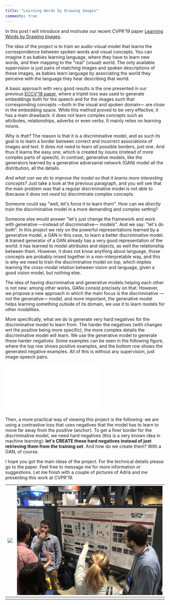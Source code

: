 ```yaml
---
title: "Learning Words by Drawing Images"
comments: true
---
```


In this post I will introduce and motivate our recent CVPR'19 paper 
[Learning Words by Drawing Images](/publications/#drawing-learning-ref).

The idea of the project is to train an audio-visual model that learns the correspondence between spoken words and visual
concepts. You can imagine it as babies learning language, where they have to learn new words, and their mapping to the 
"real" (visual) world. The only available supervision is just pairs of matching images and spoken descriptions of these
 images, as babies learn language by associating the world they perceive with the language they hear describing that
 world.
 
 A basic approach with very good results is the one presented in our previous 
 [ECCV'18 paper](/publications/#eccv_harwath), where a triplet loss was used to generate embeddings both for the speech 
and for the images such that corresponding concepts &mdash;both in the visual and spoken domain&mdash; are close in the 
embedding space. While this method proved to be very effective, it has a main drawback: it does not learn complex 
concepts such as attributes, relationships, adverbs or even verbs. It mainly relies on learning nouns. 

*Why is that?* The reason is that it is a discriminative model, and as such its goal is to learn a border between correct 
and incorrect associations of images and text. It does not need to learn *all* possible borders, just one. And thus it 
learns the easy one, which is created by nouns (instead of more complex parts of speech). In contrast, generative models, like the generators learned by a generative 
 adversarial network (GAN) model all the distribution, all the details.

*And what can we do to improve the model so that it learns more interesting concepts?* Just take a look at the previous
paragraph, and you will see that the main problem was that a regular discriminative model is not able to (because it does 
not *need* to) discriminate complex concepts.
 
Someone could say "well, let's force it to learn them". How can we *directly* train the discriminative model in a 
more demanding and complex setting?

Someone else would
answer "let's just change the framework and work with generative &mdash;instead of discriminative&mdash; models". And 
we say: "let's do both".  In this project we rely on the powerful representations learned by a generative model, a GAN in
this case, to learn a better discriminative model. A trained generator of a GAN already has a very good representation 
of the world: it has learned to model attributes and objects, as well the relationship between them. However, it does 
not know anything about language, those concepts are probably mixed together in a non-interpretable way, and this is why 
we need to train the discriminative model on top, which implies learning the cross-modal relation between vision and 
language, given a good vision model, but nothing else.

The idea of having discriminative and generative models helping each other is not new: among other works, GANs consist 
precisely on that. However, we propose a new approach in which the main focus is the discriminative 
&mdash;not the generative&mdash; model, and more important, the generative model helps learning something outside of its
domain, we use it to learn models for other modalities.

More specifically, what we do is generate very hard negatives for the discriminative model to learn from. The harder the
negatives (with changes wrt the positive being more specific), the more complex details the discriminative model will learn. 
We use the generative model to generate these harder negatives. Some examples can be seen in the following figure, where
the top row shows positive examples, and the bottom row shows the generated negative examples. All of this is without any 
supervision, just image-speech pairs.

![](/assets/images/examples_edits.pdf) 

Then, a more practical way of viewing this project is the following: we are using a contrastive loss that uses negatives 
that the model has to learn to move far away from the positive (anchor). To get a finer border for the discriminative 
model, we need hard negatives (this is a very known idea in machine learning): **let's CREATE these hard negatives instead of just 
retrieving them from the training set**. And how do we create them? With a GAN, of course. 

I hope you got the main ideas of the project. For the technical details please go to the paper. Feel free to message me 
for more information or suggestions. Let me finish with a couple of pictures of Adrià and me presenting this work at 
CVPR'19.

| ![](/assets/images/IMG_8310.png)  	| ![](/assets/images/IMG_8311.JPG) 	| 
|----------	|:-------------:	|
|    |     |


